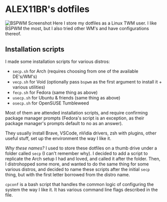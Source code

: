 # ALEX11BR's dotfiles
![BSPWM Screenshot](https://i.redd.it/ltzegl0ewrk71.png)
Here I store my dotfiles as a Linux TWM user. I like BSPWM the most, but I also tried other WM's and have configurations thereof.

## Installation scripts
I made some installation scripts for various distros:
- `secp.sh` for Arch (requires choosing from one of the available DE's/WM's)
- `vecp.sh` for Void (optionally pass `bspwm` as the first argument to install it + various utilities)
- `fecp.sh` for Fedora (same thing as above)
- `usecp.sh` for Ubuntu & friends (same thing as above)
- `osecp.sh` for OpenSUSE Tumbleweed

Most of them are attended installation scripts, and require confirming package manager prompts (Fedora's script is an exception, as their package manager's prompts default to no as an answer).

They usually install Brave, VSCode, nVidia drivers, zsh with plugins, other useful stuff, set up the environment the way I like it.

*Why these names?* I used to store these dotfiles on a thumb drive under a folder called `secp` (I can't remember why). I decided to add a script to replicate the Arch setup I had and loved, and called it after the folder. Then, I distrohopped some more, and wanted to do the same thing for some various distros, and decided to name these scripts after the initial `secp` thing, but with the first letter borrowed from the distro name.

`cpconf` is a bash script that handles the common logic of configuring the system the way I like it. It has various command line flags described in the file.